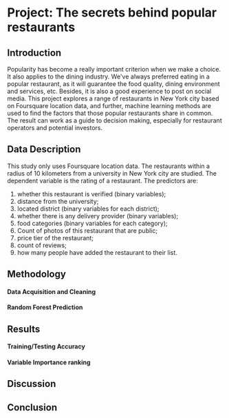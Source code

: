 # Project: The secrets behind popular restaurants

## Introduction
Popularity has become a really important criterion when we make a choice. It also applies to the dining industry. We've always preferred eating in a popular restaurant, as it will guarantee the food quality, dining environment and services, etc. Besides, it is also a good experience to post on social media. This project explores a range of restaurants in New York city based on Foursquare location data, and further, machine learning methods are used to find the factors that those popular restaurants share in common. The result can work as a guide to decision making, especially for restaurant operators and potential investors.

## Data Description
This study only uses Foursquare location data. The restaurants within a radius of 10 kilometers from a university in New York city are studied. The dependent variable is the rating of a restaurant. The predictors are:
1. whether this restaurant is verified (binary variables);
2. distance from the university;
3. located district (binary variables for each district);
4. whether there is any delivery provider (binary variables);
5. food categories (binary variables for each category);
6. Count of photos of this restaurant that are public;
7. price tier of the restaurant;
8. count of reviews;
9. how many people have added the restaurant to their list.

## Methodology
#### Data Acquisition and Cleaning

#### Random Forest Prediction

## Results
#### Training/Testing Accuracy

#### Variable Importance ranking

## Discussion

## Conclusion
